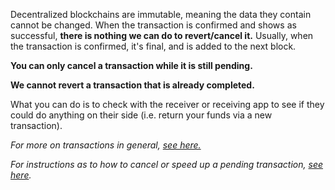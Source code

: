 Decentralized blockchains are immutable, meaning the data they contain cannot be changed. When the transaction is confirmed and shows as successful, **there is nothing we can do to revert/cancel it.** Usually, when the transaction is confirmed, it's final, and is added to the next block. 


**You can only cancel a transaction while it is still pending.**


**We cannot revert a transaction that is already completed.**


What you can do is to check with the receiver or receiving app to see if they could do anything on their side (i.e. return your funds via a new transaction).


*For more on transactions in general, [see here.](https://support.metamask.io/hc/en-us/articles/4410741657499-User-Guide-Transactions)*


*For instructions as to how to cancel or speed up a pending transaction, [see here](https://support.metamask.io/hc/en-us/articles/360015489251-How-to-speed-up-or-cancel-a-pending-transaction).*


 


 

